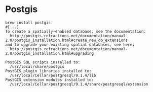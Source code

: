 # Postgis #

	brew install postgis
	#[...]
	To create a spatially-enabled database, see the documentation:
	  http://postgis.refractions.net/documentation/manual-2.0/postgis_installation.html#create_new_db_extensions
	and to upgrade your existing spatial databases, see here:
	  http://postgis.refractions.net/documentation/manual-2.0/postgis_installation.html#upgrading

	PostGIS SQL scripts installed to:
	  /usr/local/share/postgis
	PostGIS plugin libraries installed to:
	  /usr/local/Cellar/postgresql/9.1.4/lib
	PostGIS extension modules installed to:
	  /usr/local/Cellar/postgresql/9.1.4/share/postgresql/extension
